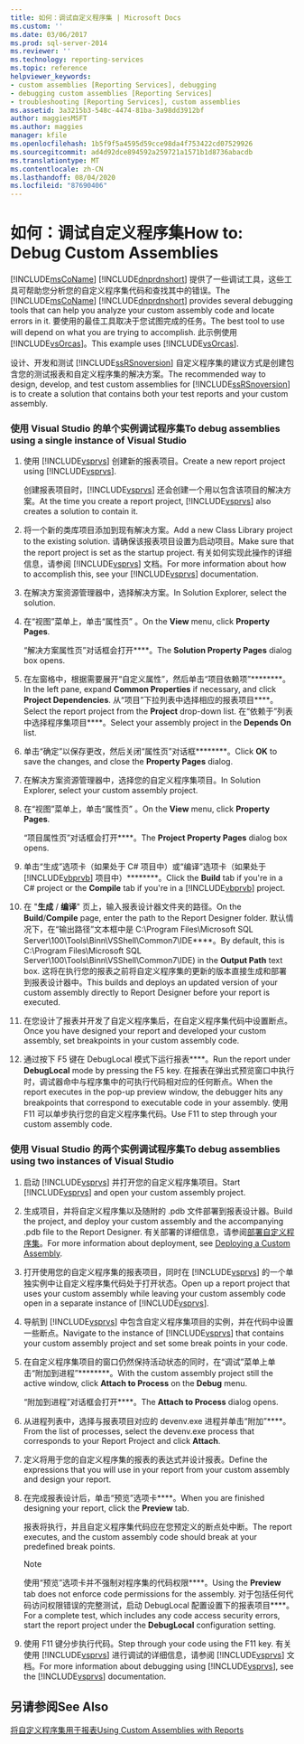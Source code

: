 ```yaml
---
title: 如何：调试自定义程序集 | Microsoft Docs
ms.custom: ''
ms.date: 03/06/2017
ms.prod: sql-server-2014
ms.reviewer: ''
ms.technology: reporting-services
ms.topic: reference
helpviewer_keywords:
- custom assemblies [Reporting Services], debugging
- debugging custom assemblies [Reporting Services]
- troubleshooting [Reporting Services], custom assemblies
ms.assetid: 3a3215b3-548c-4474-81ba-3a98dd3912bf
author: maggiesMSFT
ms.author: maggies
manager: kfile
ms.openlocfilehash: 1b5f9f5a4595d59cce98da4f753422cd07529926
ms.sourcegitcommit: ad4d92dce894592a259721a1571b1d8736abacdb
ms.translationtype: MT
ms.contentlocale: zh-CN
ms.lasthandoff: 08/04/2020
ms.locfileid: "87690406"
---
```

# <a name="how-to-debug-custom-assemblies"></a><span data-ttu-id="96309-102">如何：调试自定义程序集</span><span class="sxs-lookup"><span data-stu-id="96309-102">How to: Debug Custom Assemblies</span></span>
  <span data-ttu-id="96309-103">[!INCLUDE[msCoName](../../includes/msconame-md.md)] [!INCLUDE[dnprdnshort](../../includes/dnprdnshort-md.md)] 提供了一些调试工具，这些工具可帮助您分析您的自定义程序集代码和查找其中的错误。</span><span class="sxs-lookup"><span data-stu-id="96309-103">The [!INCLUDE[msCoName](../../includes/msconame-md.md)] [!INCLUDE[dnprdnshort](../../includes/dnprdnshort-md.md)] provides several debugging tools that can help you analyze your custom assembly code and locate errors in it.</span></span> <span data-ttu-id="96309-104">要使用的最佳工具取决于您试图完成的任务。</span><span class="sxs-lookup"><span data-stu-id="96309-104">The best tool to use will depend on what you are trying to accomplish.</span></span> <span data-ttu-id="96309-105">此示例使用 [!INCLUDE[vsOrcas](../../includes/vsorcas-md.md)]。</span><span class="sxs-lookup"><span data-stu-id="96309-105">This example uses [!INCLUDE[vsOrcas](../../includes/vsorcas-md.md)].</span></span>  
  
 <span data-ttu-id="96309-106">设计、开发和测试 [!INCLUDE[ssRSnoversion](../../includes/ssrsnoversion-md.md)] 自定义程序集的建议方式是创建包含您的测试报表和自定义程序集的解决方案。</span><span class="sxs-lookup"><span data-stu-id="96309-106">The recommended way to design, develop, and test custom assemblies for [!INCLUDE[ssRSnoversion](../../includes/ssrsnoversion-md.md)] is to create a solution that contains both your test reports and your custom assembly.</span></span>  
  
### <a name="to-debug-assemblies-using-a-single-instance-of-visual-studio"></a><span data-ttu-id="96309-107">使用 Visual Studio 的单个实例调试程序集</span><span class="sxs-lookup"><span data-stu-id="96309-107">To debug assemblies using a single instance of Visual Studio</span></span>  
  
1.  <span data-ttu-id="96309-108">使用 [!INCLUDE[vsprvs](../../includes/vsprvs-md.md)] 创建新的报表项目。</span><span class="sxs-lookup"><span data-stu-id="96309-108">Create a new report project using [!INCLUDE[vsprvs](../../includes/vsprvs-md.md)].</span></span>  
  
     <span data-ttu-id="96309-109">创建报表项目时，[!INCLUDE[vsprvs](../../includes/vsprvs-md.md)] 还会创建一个用以包含该项目的解决方案。</span><span class="sxs-lookup"><span data-stu-id="96309-109">At the time you create a report project, [!INCLUDE[vsprvs](../../includes/vsprvs-md.md)] also creates a solution to contain it.</span></span>  
  
2.  <span data-ttu-id="96309-110">将一个新的类库项目添加到现有解决方案。</span><span class="sxs-lookup"><span data-stu-id="96309-110">Add a new Class Library project to the existing solution.</span></span> <span data-ttu-id="96309-111">请确保该报表项目设置为启动项目。</span><span class="sxs-lookup"><span data-stu-id="96309-111">Make sure that the report project is set as the startup project.</span></span> <span data-ttu-id="96309-112">有关如何实现此操作的详细信息，请参阅 [!INCLUDE[vsprvs](../../includes/vsprvs-md.md)] 文档。</span><span class="sxs-lookup"><span data-stu-id="96309-112">For more information about how to accomplish this, see your [!INCLUDE[vsprvs](../../includes/vsprvs-md.md)] documentation.</span></span>  
  
3.  <span data-ttu-id="96309-113">在解决方案资源管理器中，选择解决方案。</span><span class="sxs-lookup"><span data-stu-id="96309-113">In Solution Explorer, select the solution.</span></span>  
  
4.  <span data-ttu-id="96309-114">在“视图”菜单上，单击“属性页” 。</span><span class="sxs-lookup"><span data-stu-id="96309-114">On the **View** menu, click **Property Pages**.</span></span>  
  
     <span data-ttu-id="96309-115">“解决方案属性页”对话框会打开\*\*\*\*。</span><span class="sxs-lookup"><span data-stu-id="96309-115">The **Solution Property Pages** dialog box opens.</span></span>  
  
5.  <span data-ttu-id="96309-116">在左窗格中，根据需要展开“自定义属性”，然后单击“项目依赖项”\*\*\*\*\*\*\*\*。</span><span class="sxs-lookup"><span data-stu-id="96309-116">In the left pane, expand **Common Properties** if necessary, and click **Project Dependencies**.</span></span> <span data-ttu-id="96309-117">从“项目”下拉列表中选择相应的报表项目\*\*\*\*。</span><span class="sxs-lookup"><span data-stu-id="96309-117">Select the report project from the **Project** drop-down list.</span></span> <span data-ttu-id="96309-118">在“依赖于”列表中选择程序集项目\*\*\*\*。</span><span class="sxs-lookup"><span data-stu-id="96309-118">Select your assembly project in the **Depends On** list.</span></span>  
  
6.  <span data-ttu-id="96309-119">单击“确定”以保存更改，然后关闭“属性页”对话框\*\*\*\*\*\*\*\*。</span><span class="sxs-lookup"><span data-stu-id="96309-119">Click **OK** to save the changes, and close the **Property Pages** dialog.</span></span>  
  
7.  <span data-ttu-id="96309-120">在解决方案资源管理器中，选择您的自定义程序集项目。</span><span class="sxs-lookup"><span data-stu-id="96309-120">In Solution Explorer, select your custom assembly project.</span></span>  
  
8.  <span data-ttu-id="96309-121">在“视图”菜单上，单击“属性页” 。</span><span class="sxs-lookup"><span data-stu-id="96309-121">On the **View** menu, click **Property Pages**.</span></span>  
  
     <span data-ttu-id="96309-122">“项目属性页”对话框会打开\*\*\*\*。</span><span class="sxs-lookup"><span data-stu-id="96309-122">The **Project Property Pages** dialog box opens.</span></span>  
  
9. <span data-ttu-id="96309-123">单击“生成”选项卡（如果处于 C# 项目中）或“编译”选项卡（如果处于 [!INCLUDE[vbprvb](../../includes/vbprvb-md.md)] 项目中）\*\*\*\*\*\*\*\*。</span><span class="sxs-lookup"><span data-stu-id="96309-123">Click the **Build** tab if you're in a C# project or the **Compile** tab if you're in a [!INCLUDE[vbprvb](../../includes/vbprvb-md.md)] project.</span></span>  
  
10. <span data-ttu-id="96309-124">在 "**生成** / **编译**" 页上，输入报表设计器文件夹的路径。</span><span class="sxs-lookup"><span data-stu-id="96309-124">On the **Build**/**Compile** page, enter the path to the Report Designer folder.</span></span> <span data-ttu-id="96309-125">默认情况下，在“输出路径”文本框中是 C:\Program Files\Microsoft SQL Server\100\Tools\Binn\VSShell\Common7\IDE\*\*\*\*。</span><span class="sxs-lookup"><span data-stu-id="96309-125">By default, this is C:\Program Files\Microsoft SQL Server\100\Tools\Binn\VSShell\Common7\IDE) in the **Output Path** text box.</span></span> <span data-ttu-id="96309-126">这将在执行您的报表之前将自定义程序集的更新的版本直接生成和部署到报表设计器中。</span><span class="sxs-lookup"><span data-stu-id="96309-126">This builds and deploys an updated version of your custom assembly directly to Report Designer before your report is executed.</span></span>  
  
11. <span data-ttu-id="96309-127">在您设计了报表并开发了自定义程序集后，在自定义程序集代码中设置断点。</span><span class="sxs-lookup"><span data-stu-id="96309-127">Once you have designed your report and developed your custom assembly, set breakpoints in your custom assembly code.</span></span>  
  
12. <span data-ttu-id="96309-128">通过按下 F5 键在 DebugLocal 模式下运行报表\*\*\*\*。</span><span class="sxs-lookup"><span data-stu-id="96309-128">Run the report under **DebugLocal** mode by pressing the F5 key.</span></span> <span data-ttu-id="96309-129">在报表在弹出式预览窗口中执行时，调试器命中与程序集中的可执行代码相对应的任何断点。</span><span class="sxs-lookup"><span data-stu-id="96309-129">When the report executes in the pop-up preview window, the debugger hits any breakpoints that correspond to executable code in your assembly.</span></span> <span data-ttu-id="96309-130">使用 F11 可以单步执行您的自定义程序集代码。</span><span class="sxs-lookup"><span data-stu-id="96309-130">Use F11 to step through your custom assembly code.</span></span>  
  
### <a name="to-debug-assemblies-using-two-instances-of-visual-studio"></a><span data-ttu-id="96309-131">使用 Visual Studio 的两个实例调试程序集</span><span class="sxs-lookup"><span data-stu-id="96309-131">To debug assemblies using two instances of Visual Studio</span></span>  
  
1.  <span data-ttu-id="96309-132">启动 [!INCLUDE[vsprvs](../../includes/vsprvs-md.md)] 并打开您的自定义程序集项目。</span><span class="sxs-lookup"><span data-stu-id="96309-132">Start [!INCLUDE[vsprvs](../../includes/vsprvs-md.md)] and open your custom assembly project.</span></span>  
  
2.  <span data-ttu-id="96309-133">生成项目，并将自定义程序集以及随附的 .pdb 文件部署到报表设计器。</span><span class="sxs-lookup"><span data-stu-id="96309-133">Build the project, and deploy your custom assembly and the accompanying .pdb file to the Report Designer.</span></span> <span data-ttu-id="96309-134">有关部署的详细信息，请参阅[部署自定义程序集](deploying-a-custom-assembly.md)。</span><span class="sxs-lookup"><span data-stu-id="96309-134">For more information about deployment, see [Deploying a Custom Assembly](deploying-a-custom-assembly.md).</span></span>  
  
3.  <span data-ttu-id="96309-135">打开使用您的自定义程序集的报表项目，同时在 [!INCLUDE[vsprvs](../../includes/vsprvs-md.md)] 的一个单独实例中让自定义程序集代码处于打开状态。</span><span class="sxs-lookup"><span data-stu-id="96309-135">Open up a report project that uses your custom assembly while leaving your custom assembly code open in a separate instance of [!INCLUDE[vsprvs](../../includes/vsprvs-md.md)].</span></span>  
  
4.  <span data-ttu-id="96309-136">导航到 [!INCLUDE[vsprvs](../../includes/vsprvs-md.md)] 中包含自定义程序集项目的实例，并在代码中设置一些断点。</span><span class="sxs-lookup"><span data-stu-id="96309-136">Navigate to the instance of [!INCLUDE[vsprvs](../../includes/vsprvs-md.md)] that contains your custom assembly project and set some break points in your code.</span></span>  
  
5.  <span data-ttu-id="96309-137">在自定义程序集项目的窗口仍然保持活动状态的同时，在“调试”菜单上单击“附加到进程”\*\*\*\*\*\*\*\*。</span><span class="sxs-lookup"><span data-stu-id="96309-137">With the custom assembly project still the active window, click **Attach to Process** on the **Debug** menu.</span></span>  
  
     <span data-ttu-id="96309-138">“附加到进程”对话框会打开\*\*\*\*。</span><span class="sxs-lookup"><span data-stu-id="96309-138">The **Attach to Process** dialog opens.</span></span>  
  
6.  <span data-ttu-id="96309-139">从进程列表中，选择与报表项目对应的 devenv.exe 进程并单击“附加”\*\*\*\*。</span><span class="sxs-lookup"><span data-stu-id="96309-139">From the list of processes, select the devenv.exe process that corresponds to your Report Project and click **Attach**.</span></span>  
  
7.  <span data-ttu-id="96309-140">定义将用于您的自定义程序集的报表的表达式并设计报表。</span><span class="sxs-lookup"><span data-stu-id="96309-140">Define the expressions that you will use in your report from your custom assembly and design your report.</span></span>  
  
8.  <span data-ttu-id="96309-141">在完成报表设计后，单击“预览”选项卡\*\*\*\*。</span><span class="sxs-lookup"><span data-stu-id="96309-141">When you are finished designing your report, click the **Preview** tab.</span></span>  
  
     <span data-ttu-id="96309-142">报表将执行，并且自定义程序集代码应在您预定义的断点处中断。</span><span class="sxs-lookup"><span data-stu-id="96309-142">The report executes, and the custom assembly code should break at your predefined break points.</span></span>  
  
    > [!NOTE]  
    >  <span data-ttu-id="96309-143">使用“预览”选项卡并不强制对程序集的代码权限\*\*\*\*。</span><span class="sxs-lookup"><span data-stu-id="96309-143">Using the **Preview** tab does not enforce code permissions for the assembly.</span></span> <span data-ttu-id="96309-144">对于包括任何代码访问权限错误的完整测试，启动 DebugLocal 配置设置下的报表项目\*\*\*\*。</span><span class="sxs-lookup"><span data-stu-id="96309-144">For a complete test, which includes any code access security errors, start the report project under the **DebugLocal** configuration setting.</span></span>  
  
9. <span data-ttu-id="96309-145">使用 F11 键分步执行代码。</span><span class="sxs-lookup"><span data-stu-id="96309-145">Step through your code using the F11 key.</span></span> <span data-ttu-id="96309-146">有关使用 [!INCLUDE[vsprvs](../../includes/vsprvs-md.md)] 进行调试的详细信息，请参阅 [!INCLUDE[vsprvs](../../includes/vsprvs-md.md)] 文档。</span><span class="sxs-lookup"><span data-stu-id="96309-146">For more information about debugging using [!INCLUDE[vsprvs](../../includes/vsprvs-md.md)], see the [!INCLUDE[vsprvs](../../includes/vsprvs-md.md)] documentation.</span></span>  
  
## <a name="see-also"></a><span data-ttu-id="96309-147">另请参阅</span><span class="sxs-lookup"><span data-stu-id="96309-147">See Also</span></span>  
 [<span data-ttu-id="96309-148">将自定义程序集用于报表</span><span class="sxs-lookup"><span data-stu-id="96309-148">Using Custom Assemblies with Reports</span></span>](using-custom-assemblies-with-reports.md)  
  
  
